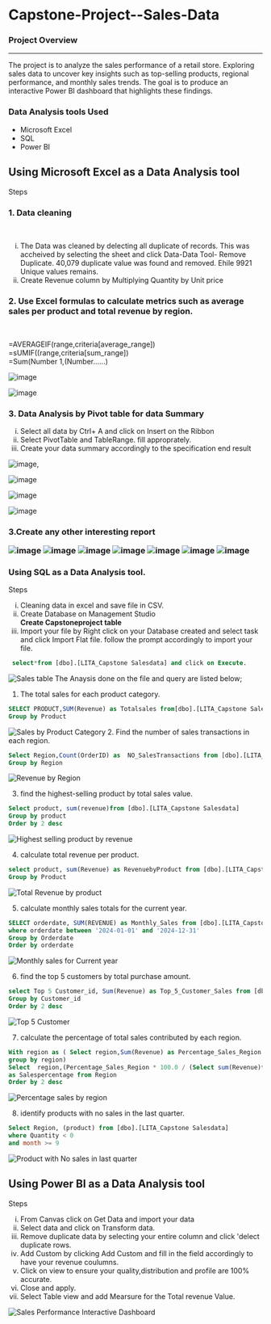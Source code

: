 # Capstone-Project--Sales-Data

### Project Overview
---
The project is to  analyze the sales performance of a retail store. Exploring sales data to uncover key insights such as top-selling products, regional performance, and monthly sales trends. The goal is to produce an interactive Power BI dashboard that highlights these findings.

### Data Analysis tools Used
- Microsoft Excel
- SQL
- Power BI

## Using Microsoft Excel as a Data Analysis tool
Steps
<h3>1. Data cleaning </h3><br/>
    <ol type="i"> 
     <li>The Data was cleaned by delecting all duplicate of records. This was accheived by selecting the sheet and click Data-Data Tool- Remove Duplicate. 40,079 duplicate value was found and removed. Ehile 9921 Unique values remains. </li>
     <li> Create Revenue column by Multiplying Quantity by Unit price</li>
    </ol>

 <h3>2. Use Excel formulas to calculate metrics such as average sales per product and
total revenue by region.</h3><br/>

=AVERAGEIF(range,criteria[average_range])</h3><br/>
 =sUMIF((range,criteria[sum_range])</h3><br/>
 =Sum(Number 1,(Number......)

![image](https://github.com/user-attachments/assets/22b6b8f9-780d-49f5-90d9-19627fdd8eab)

![image](https://github.com/user-attachments/assets/f6d39e20-d7c7-4b15-b9c5-7e4b41dce9d9)


<h3>3. Data Analysis by Pivot table for data Summary</h3>  
     <ol type="i"> 
   <li>Select all data by Ctrl+ A and click on  Insert on the Ribbon</li>
  <li> Select PivotTable and TableRange. fill approprately. </li>
   <li>Create your data summary accordingly to the specification end result </li>
     </ol>

![image](https://github.com/user-attachments/assets/1c5c057f-b033-4b45-b9be-7a5c6492c535),

![image](https://github.com/user-attachments/assets/b8df6d90-b52a-43bd-ba4b-6d3facf52097)

![image](https://github.com/user-attachments/assets/b816b4db-3783-45d1-bccb-fab9b525c070)

![image](https://github.com/user-attachments/assets/ba55fc34-a222-4bc4-ae66-64028b0a5aa9)

<h3>3.Create any other interesting report
    
![image](https://github.com/user-attachments/assets/536acfc6-877f-4f7f-92f7-60338e72fa7b)
![image](https://github.com/user-attachments/assets/a065679f-2320-4364-9eca-12b65a951143)
![image](https://github.com/user-attachments/assets/3441163f-0197-46f6-8e50-b66ac012598d)
![image](https://github.com/user-attachments/assets/3d2d5e84-21f4-4e59-9e0b-f8d8cbe55cd8)
![image](https://github.com/user-attachments/assets/b50cd8de-b8c9-4895-9c7c-38c8d93dc21d)
![image](https://github.com/user-attachments/assets/a18e19c5-a018-4a07-81c0-2ffc8cdf4a17)
![image](https://github.com/user-attachments/assets/8fd0820b-f4c5-48d7-b2f8-a07a0b251171)







     
### Using SQL as a Data Analysis tool.
Steps
<ol type="i">
<li> Cleaning data in excel and save file in CSV.</li>
<li> Create Database on Management Studio </li>
    <strong>Create Capstoneproject table</strong>
<li> Import your file by Right click on your Database created and select task and click Import Flat file. follow the prompt accordingly to import your file.</li>
</ol>

```SQL
 select*from [dbo].[LITA_Capstone Salesdata] and click on Execute.
 ```
![Sales table](https://github.com/SGaniyat/Capstone-Project--Sales-Data/blob/6620cfd2d9aea15e16c98e2bd8f4203ad13312bc/Sales%20Table.png)
   The Anaysis done on the file and query are listed below;

1. The total sales for each product category.

```SQL
SELECT PRODUCT,SUM(Revenue) as Totalsales from[dbo].[LITA_Capstone Salesdata]
Group by Product
```
![Sales by Product Category](https://github.com/SGaniyat/Capstone-Project--Sales-Data/blob/6d2c9701bd267f084ff886de30df1a8845e39ccc/Revenue%20by%20Product%20(2).png)
2. Find the number of sales transactions in each region.
```SQL
Select Region,Count(OrderID) as  NO_SalesTransactions from [dbo].[LITA_Capstone Salesdata]
Group by Region
```
![Revenue by Region](https://github.com/SGaniyat/Capstone-Project--Sales-Data/blob/6620cfd2d9aea15e16c98e2bd8f4203ad13312bc/Sales%20traction%20by%20Region.png)

3. find the highest-selling product by total sales value.
```SQL
Select product, sum(revenue)from [dbo].[LITA_Capstone Salesdata]
Group by product
Order by 2 desc
```
![Highest selling product by revenue](https://github.com/SGaniyat/Capstone-Project--Sales-Data/blob/6620cfd2d9aea15e16c98e2bd8f4203ad13312bc/Highest%20Revenue.png)

4. calculate total revenue per product.
```SQL
select product, sum(Revenue) as RevenuebyProduct from [dbo].[LITA_Capstone Salesdata]
Group by Product
```
![Total Revenue by product](https://github.com/SGaniyat/Capstone-Project--Sales-Data/blob/6620cfd2d9aea15e16c98e2bd8f4203ad13312bc/Revenue%20by%20Product%20(2).png)

5. calculate monthly sales totals for the current year.
```SQL
SELECT orderdate, SUM(REVENUE) as Monthly_Sales from [dbo].[LITA_Capstone Salesdata]
where orderdate between '2024-01-01' and '2024-12-31'
Group by Orderdate 
Order by orderdate
```
![Monthly sales for Current year](https://github.com/SGaniyat/Capstone-Project--Sales-Data/blob/6620cfd2d9aea15e16c98e2bd8f4203ad13312bc/Monthly%20sales%20for%20current%20year.png)

6. find the top 5 customers by total purchase amount.
```SQL
select Top 5 Customer_id, Sum(Revenue) as Top_5_Customer_Sales from [dbo].[LITA_Capstone Salesdata]
Group by Customer_id
Order by 2 desc
```
![Top 5 Customer](https://github.com/SGaniyat/Capstone-Project--Sales-Data/blob/6620cfd2d9aea15e16c98e2bd8f4203ad13312bc/5%20top%20Customers.png)

7. calculate the percentage of total sales contributed by each region.
```SQL
With region as ( Select region,Sum(Revenue) as Percentage_Sales_Region from [dbo].[LITA_Capstone Salesdata]
group by region)
Select  region,(Percentage_Sales_Region * 100.0 / (Select sum(Revenue)from [dbo].[LITA_Capstone Salesdata])) 
as Salespercentage from Region
Order by 2 desc
```
![Percentage sales by region](https://github.com/SGaniyat/Capstone-Project--Sales-Data/blob/6620cfd2d9aea15e16c98e2bd8f4203ad13312bc/percentage%20of%20sales%20by%20region.png)

8. identify products with no sales in the last quarter.
```SQL
Select Region, (product) from [dbo].[LITA_Capstone Salesdata]
where Quantity < 0
and month >= 9
```
![Product with No sales in last quarter](https://github.com/SGaniyat/Capstone-Project--Sales-Data/blob/6620cfd2d9aea15e16c98e2bd8f4203ad13312bc/Product%20with%20no%20Sales.png)


## Using Power BI as a Data Analysis tool
Steps
<ol type="i">

<li> From Canvas click on Get Data and import your data </li>
<li> Select data and click on Transform data.</li>
<li>Remove duplicate data by selecting your entire column and click 'delect duplicate rows.</li>
<li>Add Custom by clicking Add Custom and fill in the field accordingly to have your revenue coulumns.</li>
<li>Click on view to ensure your quality,distribution and profile are 100% accurate.</li>
<li>Close and apply.</li>
<li>Select Table view and add Mearsure for the Total revenue Value.</li>


</ol>


![Sales Performance Interactive Dashboard](https://github.com/user-attachments/assets/10892438-8c68-443b-ac0a-301eda4b0bd9)



